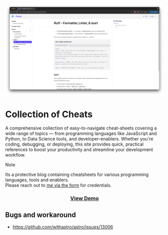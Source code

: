 <p align="center">
  <a href="https://github.com/ritesh28/cheats-starlight" target="_blank">
    <img data-source="github" loading="lazy" alt="Cheats" src="https://github.com/ritesh28/cheats-starlight/raw/main/public/page_home.png" width="750"/>
  </a>
</p>

# Collection of Cheats

A comprehensive collection of easy-to-navigate cheat-sheets covering a wide range of topics — from programming languages like JavaScript and Python, to Data Science tools, and developer-enablers. Whether you're coding, debugging, or deploying, this site provides quick, practical references to boost your productivity and streamline your development workflow.

> [!NOTE]
> Its a protective blog containing cheatsheets for various programming languages, tools and enablers. <br/>
> Please reach out to <a href="https://ritesh-raj-portfolio.vercel.app/#contact" target="_blank">me via the form</a> for credentials.

<h3 align="center">
  <a href="https://cheats-starlight.vercel.app/" target="_blank">View Demo</a>
</h3>

## Bugs and workaround

- https://github.com/withastro/astro/issues/13006

